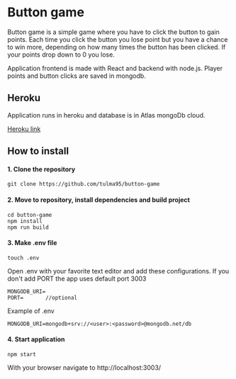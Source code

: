 # Button game
Button game is a simple game where you have to click the button to gain points. Each time you click the button you lose point but you have a chance to win more, depending on how many times the button has been clicked. If your points drop down to 0 you lose.

Application frontend is made with React and backend with node.js. Player points and button clicks are saved in mongodb.

## Heroku
Application runs in heroku and database is in Atlas mongoDb cloud.

[Heroku link](https://button-game-koodijahti.herokuapp.com/)


## How to install
#### 1. Clone the repository
```
git clone https://github.com/tulma95/button-game
```

#### 2. Move to repository, install dependencies and build project
```
cd button-game
npm install
npm run build
```

#### 3. Make .env file
```
touch .env
```

Open .env with your favorite text editor and add these configurations. If you don't add PORT the app uses default port 3003
```
MONGODB_URI=
PORT=       //optional
```
Example of .env
```
MONGODB_URI=mongodb+srv://<user>:<password>@mongodb.net/db
```

#### 4. Start application
```
npm start
```

With your browser navigate to http://localhost:3003/



